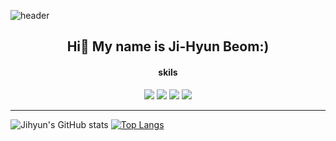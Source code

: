 ![header](https://capsule-render.vercel.app/api?type=waving&color=gradient&customColorList=4&height=150&section=header&text=Welcome&fontSize=30&animation=fadeIn)
<div align="center">
   <h2>Hi👋 My name is Ji-Hyun Beom:)</h2>
</div>    
<div align="center">
   <h4>skils</h4>
   <img src="https://img.shields.io/badge/python-3776AB?style=flat-square&logo=python&logoColor=white"/>
   <img src="https://img.shields.io/badge/Android-3DDC84?style=flat-square&logo=Android&logoColor=white"/> <img src="https://img.shields.io/badge/googlecolab-F9AB00?style=flat-square&logo=googlecolab&logoColor=white"/> <img src="https://img.shields.io/badge/pycharm-006600?style=flat-square&logo=pycharm&logoColor=white"/>
</div>
<hr/>
  


![Jihyun's GitHub stats](https://github-readme-stats.vercel.app/api?username=Beomjihyun&show_icons=true&theme=onedark) [![Top Langs](https://github-readme-stats.vercel.app/api/top-langs/?username=Beomjihyun&layout=compact)](https://github.com/Beomjihyun/github-readme-stats)






<!--
**Beomjihyun/Beomjihyun** is a ✨ _special_ ✨ repository because its `README.md` (this file) appears on your GitHub profile.

Here are some ideas to get you started:

- 🔭 I’m currently working on ...
- 🌱 I’m currently learning ...
- 👯 I’m looking to collaborate on ...
- 🤔 I’m looking for help with ...
- 💬 Ask me about ...
- 📫 How to reach me: ...
- 😄 Pronouns: ...
- ⚡ Fun fact: ...
-->
